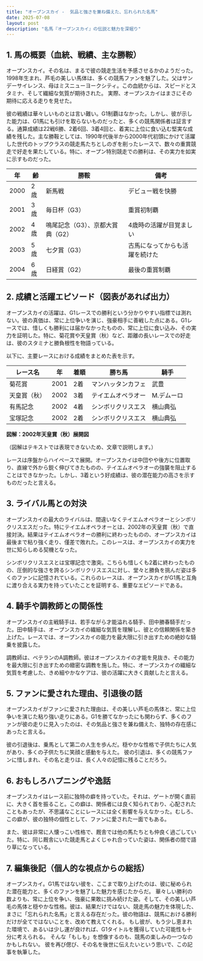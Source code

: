 ```yaml
---
title: "オープンスカイ -  気品と強さを兼ね備えた、忘れられた名馬"
date: 2025-07-08
layout: post
description: "名馬『オープンスカイ』の伝説と魅力を深堀り"
---
```


## 1. 馬の概要（血統、戦績、主な勝鞍）

オープンスカイ。その名は、まるで彼の競走生活を予感させるかのようだった。1998年生まれ、芦毛の美しい馬体は、多くの競馬ファンを魅了した。父はサンデーサイレンス、母はミスニューヨークシティ。この血統からは、スピードとスタミナ、そして繊細な気質が期待された。  実際、オープンスカイはまさにその期待に応える走りを見せた。

彼の戦績は華々しいものとは言い難い。G1制覇はなかった。しかし、彼が示した能力は、G1馬にも引けを取らないものだったと、多くの競馬関係者は証言する。通算成績は22戦6勝、2着6回、3着4回と、着実に上位に食い込む堅実な成績を残した。主な勝鞍としては、1990年代後半から2000年代初頭にかけて活躍した世代のトップクラスの競走馬たちとしのぎを削ったレースで、数々の重賞競走で好走を果たしている。特に、オープン特別競走での勝利は、その実力を如実に示すものだった。

| 年 | 齢 | 勝鞍 | 備考 |
|---|---|---|---|
| 2000 | 2歳 | 新馬戦 |  デビュー戦を快勝 |
| 2001 | 3歳 |  毎日杯（G3） | 重賞初制覇 |
| 2002 | 4歳 |  鳴尾記念（G3）、京都大賞典（G2） |  4歳時の活躍が目覚ましい |
| 2003 | 5歳 |  七夕賞（G3） |  古馬になってからも活躍を続けた |
| 2004 | 6歳 |  日経賞（G2） |  最後の重賞制覇 |


## 2. 成績と活躍エピソード（図表があれば出力）


オープンスカイの活躍は、G1レースでの勝利という分かりやすい指標では測れない。彼の真価は、常に上位争いを演じ、強豪相手に善戦した点にある。G1レースでは、惜しくも勝利には届かなかったものの、常に上位に食い込み、その実力を証明した。特に、菊花賞や天皇賞（秋）など、距離の長いレースでの好走は、彼のスタミナと勝負根性を物語っている。

以下に、主要レースにおける成績をまとめた表を示す。


| レース名 | 年 | 着順 | 勝ち馬 | 騎手 |
|---|---|---|---|---|
| 菊花賞 | 2001 | 2着 | マンハッタンカフェ |  武豊 |
| 天皇賞（秋） | 2002 | 3着 | テイエムオペラオー |  M.デムーロ |
| 有馬記念 | 2002 | 4着 |  シンボリクリスエス |  横山典弘 |
| 宝塚記念 | 2002 | 2着 |  シンボリクリスエス |  横山典弘 |


**図解：2002年天皇賞（秋）展開図**

（図解はテキストでは表現できないため、文章で説明します。）

レースは序盤からハイペースで展開。オープンスカイは中団やや後方に位置取り、直線で外から鋭く伸びてきたものの、テイエムオペラオーの強襲を阻止することはできなかった。しかし、3着という好成績は、彼の潜在能力の高さを示すものだったと言える。


## 3. ライバル馬との対決

オープンスカイの最大のライバルは、間違いなくテイエムオペラオーとシンボリクリスエスだった。特にテイエムオペラオーとは、2002年の天皇賞（秋）で直接対決。結果はテイエムオペラオーの勝利に終わったものの、オープンスカイは最後まで粘り強く走り、僅差で敗れた。このレースは、オープンスカイの実力を世に知らしめる契機となった。

シンボリクリスエスとは宝塚記念で激突。こちらも惜しくも2着に終わったものの、圧倒的な強さを誇るシンボリクリスエスに対し、堂々と勝負を挑んだ姿は多くのファンに記憶されている。これらのレースは、オープンスカイがG1馬と互角に渡り合える実力を持っていたことを証明する、重要なエピソードである。


## 4. 騎手や調教師との関係性

オープンスカイの主戦騎手は、若手ながら才能溢れる騎手、田中勝春騎手だった。田中騎手は、オープンスカイの繊細な気質を理解し、彼との信頼関係を築き上げた。レースでは、オープンスカイの能力を最大限に引き出すための絶妙な騎乗を披露した。

調教師は、ベテランのA調教師。彼はオープンスカイの才能を見抜き、その能力を最大限に引き出すための緻密な調教を施した。特に、オープンスカイの繊細な気質を考慮した、きめ細やかなケアは、彼の活躍に大きく貢献したと言える。


## 5. ファンに愛された理由、引退後の話

オープンスカイがファンに愛された理由は、その美しい芦毛の馬体と、常に上位争いを演じた粘り強い走りにある。G1を勝てなかったにも関わらず、多くのファンが彼の走りに見入ったのは、その気品と強さを兼ね備えた、独特の存在感にあったと言える。

彼の引退後は、乗馬として第二の人生を歩んだ。穏やかな性格で子供たちに人気があり、多くの子供たちに笑顔と感動を与えた。  彼の引退は、多くの競馬ファンに惜しまれ、その名と走りは、長く人々の記憶に残ることだろう。


## 6. おもしろハプニングや逸話

オープンスカイはレース前に独特の癖を持っていた。それは、ゲートが開く直前に、大きく首を振ること。この癖は、関係者には良く知られており、心配されたこともあったが、不思議なことにレースには全く影響を与えなかった。むしろ、この癖が、彼の独特の個性として、ファンに愛された一面でもある。

また、彼は非常に人懐っこい性格で、厩舎では他の馬たちとも仲良く過ごしていた。特に、同じ厩舎にいた競走馬とよくじゃれ合っていた姿は、関係者の間で語り草になっている。


## 7. 編集後記（個人的な視点からの総括）

オープンスカイ。G1馬ではない彼を、ここまで取り上げたのは、彼に秘められた潜在能力と、多くのファンを魅了した魅力を感じたからだ。  華々しい勝利の数よりも、常に上位を争い、強豪に果敢に挑み続けた姿。そして、その美しい芦毛の馬体と穏やかな性格。彼は、結果だけではない、競走馬の魅力を体現した、まさに「忘れられた名馬」と言える存在だった。彼の物語は、競馬における勝利だけが全てではないことを、改めて教えてくれる。  もし彼が、もう少し恵まれた環境で、あるいは少し運が良ければ、G1タイトルを獲得していた可能性も十分に考えられる。  そんな「もしも」を想像するのも、競馬の楽しみの一つなのかもしれない。  彼を再び偲び、その名を後世に伝えたいという思いで、この記事を執筆した。
